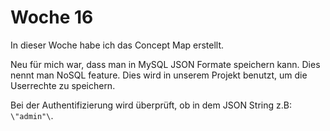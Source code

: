 # Woche 16

In dieser Woche habe ich das Concept Map erstellt.

Neu für mich war, dass man in MySQL JSON Formate speichern kann.
Dies nennt man NoSQL feature. Dies wird in unserem Projekt benutzt, um die Userrechte zu speichern.

Bei der Authentifizierung wird überprüft, ob in dem JSON String z.B: `\"admin"\`.
